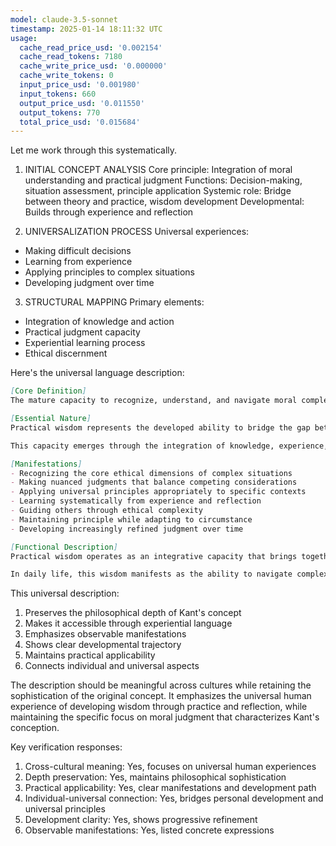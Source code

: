 ```yaml
---
model: claude-3.5-sonnet
timestamp: 2025-01-14 18:11:32 UTC
usage:
  cache_read_price_usd: '0.002154'
  cache_read_tokens: 7180
  cache_write_price_usd: '0.000000'
  cache_write_tokens: 0
  input_price_usd: '0.001980'
  input_tokens: 660
  output_price_usd: '0.011550'
  output_tokens: 770
  total_price_usd: '0.015684'
---
```


Let me work through this systematically.

1. INITIAL CONCEPT ANALYSIS
Core principle: Integration of moral understanding and practical judgment
Functions: Decision-making, situation assessment, principle application
Systemic role: Bridge between theory and practice, wisdom development
Developmental: Builds through experience and reflection

2. UNIVERSALIZATION PROCESS
Universal experiences:
- Making difficult decisions
- Learning from experience
- Applying principles to complex situations
- Developing judgment over time

3. STRUCTURAL MAPPING
Primary elements:
- Integration of knowledge and action
- Practical judgment capacity
- Experiential learning process
- Ethical discernment

Here's the universal language description:

```markdown
[Core Definition]
The mature capacity to recognize, understand, and navigate moral complexity in practical situations, integrating deep understanding with experiential wisdom to make sound judgments that honor both universal principles and specific circumstances.

[Essential Nature]
Practical wisdom represents the developed ability to bridge the gap between abstract understanding and concrete action. It manifests as a refined form of judgment that goes beyond both pure theoretical knowledge and mere practical experience. This quality enables one to perceive the essential moral dimensions of situations, recognize relevant factors, and determine appropriate responses that honor both universal principles and particular circumstances.

This capacity emerges through the integration of knowledge, experience, and reflection, developing into an intuitive understanding that guides action while remaining grounded in rational principles. It combines clarity of perception, depth of understanding, and skillful implementation.

[Manifestations]
- Recognizing the core ethical dimensions of complex situations
- Making nuanced judgments that balance competing considerations
- Applying universal principles appropriately to specific contexts
- Learning systematically from experience and reflection
- Guiding others through ethical complexity
- Maintaining principle while adapting to circumstance
- Developing increasingly refined judgment over time

[Functional Description]
Practical wisdom operates as an integrative capacity that brings together multiple forms of understanding: theoretical knowledge, experiential learning, situational awareness, and moral sensitivity. It develops through conscious engagement with challenging situations, reflection on experience, and progressive refinement of judgment. This quality enables one to perceive both the universal patterns and unique elements in each situation, leading to decisions that are both principled and practically effective.

In daily life, this wisdom manifests as the ability to navigate complex situations with clarity and skill. It enables one to make decisions that others recognize as sound, even if they cannot fully articulate why. This capacity helps balance competing demands, identify core issues, and find solutions that honor both practical constraints and ethical principles. It represents the highest development of practical judgment in service of moral aims.
```

This universal description:
1. Preserves the philosophical depth of Kant's concept
2. Makes it accessible through experiential language
3. Emphasizes observable manifestations
4. Shows clear developmental trajectory
5. Maintains practical applicability
6. Connects individual and universal aspects

The description should be meaningful across cultures while retaining the sophistication of the original concept. It emphasizes the universal human experience of developing wisdom through practice and reflection, while maintaining the specific focus on moral judgment that characterizes Kant's conception.

Key verification responses:
1. Cross-cultural meaning: Yes, focuses on universal human experiences
2. Depth preservation: Yes, maintains philosophical sophistication
3. Practical applicability: Yes, clear manifestations and development path
4. Individual-universal connection: Yes, bridges personal development and universal principles
5. Development clarity: Yes, shows progressive refinement
6. Observable manifestations: Yes, listed concrete expressions